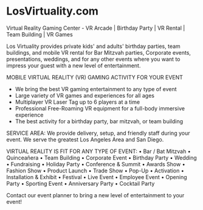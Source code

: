 # LosVirtuality.com
Virtual Reality Gaming Center - VR Arcade | Birthday Party | VR Rental | Team Building | VR Games

Los Virtuality provides private kids' and adults' birthday parties, team buildings, and mobile VR rental for Bar Mitzvah parties, Corporate events, presentations, weddings, and for any other events where you want to impress your guest with a new level of entertainment.

MOBILE VIRTUAL REALITY (VR) GAMING ACTIVITY FOR YOUR EVENT
- We bring the best VR gaming entertainment to any type of event
- Large variety of VR games and experiences for all ages
- Multiplayer VR Laser Tag up to 6 players at a time
- Professional Free-Roaming VR equipment for a full-body immersive experience
- The best activity for a birthday party, bar mitzvah, or team building

SERVICE AREA:
We provide delivery, setup, and friendly staff during your event.
We serve the greatest Los Angeles Area and San Diego.

VIRTUAL REALITY IS FIT FOR ANY TYPE OF EVENT:
• Bar / Bat Mitzvah
• Quinceañera
• Team Building
• Corporate Event
• Birthday Party
• Wedding
• Fundraising
• Holiday Party
• Conference & Summit
• Awards Show
• Fashion Show
• Product Launch
• Trade Show
• Pop-Up
• Activation
• Installation & Exhibit
• Festival
• Live Event
• Employee Event
• Opening Party
• Sporting Event
• Anniversary Party
• Cocktail Party

Contact our event planner to bring a new level of entertainment to your event! 
